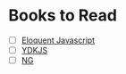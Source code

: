 # Books to Read

- [ ] [Eloquent Javascript](http://eloquentjavascript.net/)
- [ ] [YDKJS](https://github.com/getify/You-Dont-Know-JS)
- [ ] [NG](https://blog.nrwl.io/)
